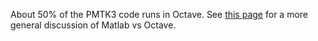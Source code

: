 About 50% of the PMTK3 code runs in Octave.
See [this page](http://code.google.com/p/yagtom/wiki/Octave) for a more general discussion of Matlab vs Octave.